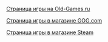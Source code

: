 [Страница игры на Old-Games.ru](https://www.old-games.ru/game/536.html)

[Страница игры в магазине GOG.com](https://www.gog.com/game/realms_of_arkania_1_2)

[Страница игры в магазине Steam](https://store.steampowered.com/app/267670/Realms_of_Arkania_1__Blade_of_Destiny_Classic/)

